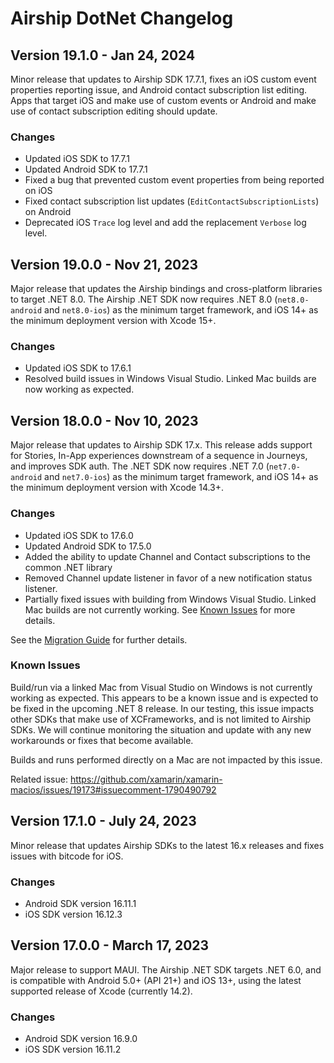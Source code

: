 # Airship DotNet Changelog

## Version 19.1.0 - Jan 24, 2024
Minor release that updates to Airship SDK 17.7.1, fixes an iOS custom event properties reporting issue, and Android contact subscription list editing. Apps that target iOS and make use of custom events or Android and make use of contact subscription editing should update.

### Changes
- Updated iOS SDK to 17.7.1
- Updated Android SDK to 17.7.1
- Fixed a bug that prevented custom event properties from being reported on iOS
- Fixed contact subscription list updates (`EditContactSubscriptionLists`) on Android
- Deprecated iOS `Trace` log level and add the replacement `Verbose` log level.

## Version 19.0.0 - Nov 21, 2023
Major release that updates the Airship bindings and cross-platform libraries to target .NET 8.0. The Airship .NET SDK now requires .NET 8.0 (`net8.0-android` and `net8.0-ios`) as the minimum target framework, and iOS 14+ as the minimum deployment version with Xcode 15+.

### Changes
- Updated iOS SDK to 17.6.1
- Resolved build issues in Windows Visual Studio. Linked Mac builds are now working as expected.

## Version 18.0.0 - Nov 10, 2023
Major release that updates to Airship SDK 17.x. This release adds support for Stories, In-App experiences downstream of a sequence in Journeys, and improves SDK auth. The .NET SDK now requires .NET 7.0 (`net7.0-android` and `net7.0-ios`) as the minimum target framework, and iOS 14+ as the minimum deployment version with Xcode 14.3+.

### Changes
- Updated iOS SDK to 17.6.0
- Updated Android SDK to 17.5.0
- Added the ability to update Channel and Contact subscriptions to the common .NET library
- Removed Channel update listener in favor of a new notification status listener.
- Partially fixed issues with building from Windows Visual Studio. Linked Mac builds are not currently working. See [Known Issues](#known-issues) for more details.

See the [Migration Guide](https://github.com/urbanairship/airship-dotnet/tree/main/MIGRATION.md) for further details.

### Known Issues
Build/run via a linked Mac from Visual Studio on Windows is not currently working as expected. This appears to be a known issue and is expected to be fixed in the upcoming .NET 8 release. In our testing, this issue impacts other SDKs that make use of XCFrameworks, and is not limited to Airship SDKs. We will continue monitoring the situation and update with any new workarounds or fixes that become available.

Builds and runs performed directly on a Mac are not impacted by this issue.

Related issue: https://github.com/xamarin/xamarin-macios/issues/19173#issuecomment-1790490792

## Version 17.1.0 - July 24, 2023
Minor release that updates Airship SDKs to the latest 16.x releases and fixes issues with bitcode for iOS.

### Changes
- Android SDK version 16.11.1
- iOS SDK version 16.12.3

## Version 17.0.0 - March 17, 2023
Major release to support MAUI. The Airship .NET SDK targets .NET 6.0, and is compatible with
Android 5.0+ (API 21+) and iOS 13+, using the latest supported release of Xcode (currently 14.2).

### Changes
- Android SDK version 16.9.0
- iOS SDK version 16.11.2
